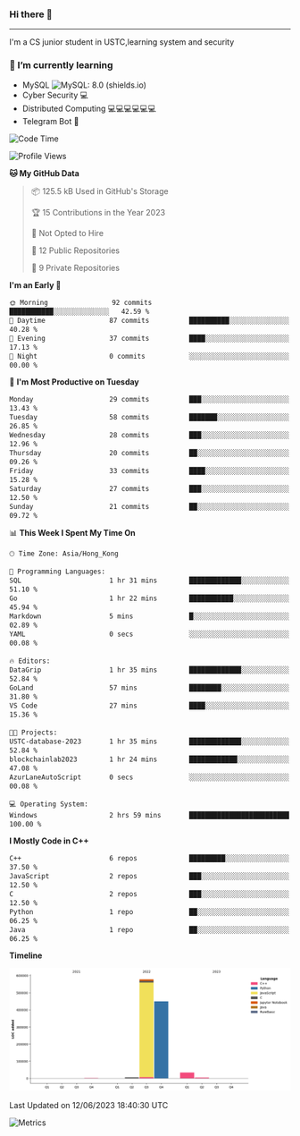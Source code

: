 ### Hi there 👋

<!--
**aozaki-touko/aozaki-touko** is a ✨ _special_ ✨ repository because its `README.md` (this file) appears on your GitHub profile.

Here are some ideas to get you started:

-  ...
- 🌱 I’m currently learning ...
- 👯 I’m looking to collaborate on ...
- 🤔 I’m looking for help with ...
- 💬 Ask me about ...
- 📫 How to reach me: ...
- 😄 Pronouns: ...
- ⚡ Fun fact: ...
-->

---

I'm a CS junior student in USTC,learning system and security



### 🌱 I’m currently learning

- MySQL ![MySQL: 8.0 (shields.io)](https://img.shields.io/badge/MySQL-8.0-blue)
- Cyber Security :computer:
- Distributed Computing :computer::computer::computer::computer::computer::computer:
- Telegram Bot :robot:



<!--START_SECTION:waka-->
![Code Time](http://img.shields.io/badge/Code%20Time-63%20hrs%2025%20mins-blue)

![Profile Views](http://img.shields.io/badge/Profile%20Views-0-blue)

**🐱 My GitHub Data** 

> 📦 125.5 kB Used in GitHub's Storage 
 > 
> 🏆 15 Contributions in the Year 2023
 > 
> 🚫 Not Opted to Hire
 > 
> 📜 12 Public Repositories 
 > 
> 🔑 9 Private Repositories 
 > 
**I'm an Early 🐤** 

```text
🌞 Morning                92 commits          ███████████░░░░░░░░░░░░░░   42.59 % 
🌆 Daytime                87 commits          ██████████░░░░░░░░░░░░░░░   40.28 % 
🌃 Evening                37 commits          ████░░░░░░░░░░░░░░░░░░░░░   17.13 % 
🌙 Night                  0 commits           ░░░░░░░░░░░░░░░░░░░░░░░░░   00.00 % 
```
📅 **I'm Most Productive on Tuesday** 

```text
Monday                   29 commits          ███░░░░░░░░░░░░░░░░░░░░░░   13.43 % 
Tuesday                  58 commits          ███████░░░░░░░░░░░░░░░░░░   26.85 % 
Wednesday                28 commits          ███░░░░░░░░░░░░░░░░░░░░░░   12.96 % 
Thursday                 20 commits          ██░░░░░░░░░░░░░░░░░░░░░░░   09.26 % 
Friday                   33 commits          ████░░░░░░░░░░░░░░░░░░░░░   15.28 % 
Saturday                 27 commits          ███░░░░░░░░░░░░░░░░░░░░░░   12.50 % 
Sunday                   21 commits          ██░░░░░░░░░░░░░░░░░░░░░░░   09.72 % 
```


📊 **This Week I Spent My Time On** 

```text
🕑︎ Time Zone: Asia/Hong_Kong

💬 Programming Languages: 
SQL                      1 hr 31 mins        █████████████░░░░░░░░░░░░   51.10 % 
Go                       1 hr 22 mins        ███████████░░░░░░░░░░░░░░   45.94 % 
Markdown                 5 mins              █░░░░░░░░░░░░░░░░░░░░░░░░   02.89 % 
YAML                     0 secs              ░░░░░░░░░░░░░░░░░░░░░░░░░   00.08 % 

🔥 Editors: 
DataGrip                 1 hr 35 mins        █████████████░░░░░░░░░░░░   52.84 % 
GoLand                   57 mins             ████████░░░░░░░░░░░░░░░░░   31.80 % 
VS Code                  27 mins             ████░░░░░░░░░░░░░░░░░░░░░   15.36 % 

🐱‍💻 Projects: 
USTC-database-2023       1 hr 35 mins        █████████████░░░░░░░░░░░░   52.84 % 
blockchainlab2023        1 hr 24 mins        ████████████░░░░░░░░░░░░░   47.08 % 
AzurLaneAutoScript       0 secs              ░░░░░░░░░░░░░░░░░░░░░░░░░   00.08 % 

💻 Operating System: 
Windows                  2 hrs 59 mins       █████████████████████████   100.00 % 
```

**I Mostly Code in C++** 

```text
C++                      6 repos             █████████░░░░░░░░░░░░░░░░   37.50 % 
JavaScript               2 repos             ███░░░░░░░░░░░░░░░░░░░░░░   12.50 % 
C                        2 repos             ███░░░░░░░░░░░░░░░░░░░░░░   12.50 % 
Python                   1 repo              ██░░░░░░░░░░░░░░░░░░░░░░░   06.25 % 
Java                     1 repo              ██░░░░░░░░░░░░░░░░░░░░░░░   06.25 % 
```



**Timeline**

![Lines of Code chart](https://raw.githubusercontent.com/aozaki-touko/aozaki-touko/main/assets/bar_graph.png)


 Last Updated on 12/06/2023 18:40:30 UTC
<!--END_SECTION:waka-->
![Metrics](https://metrics.lecoq.io/aozaki-touko?template=classic&base.header=0&habits=1&languages=1&fortune=1&base=header%2C%20activity%2C%20community%2C%20repositories%2C%20metadata&base.indepth=false&base.hireable=false&base.skip=false&languages=false&languages.limit=8&languages.threshold=0%25&languages.other=false&languages.colors=github&languages.sections=most-used&languages.indepth=false&languages.analysis.timeout=15&languages.analysis.timeout.repositories=7.5&languages.categories=markup%2C%20programming&languages.recent.categories=markup%2C%20programming&languages.recent.load=300&languages.recent.days=14&habits=false&habits.from=200&habits.days=14&habits.facts=true&habits.charts=false&habits.charts.type=classic&habits.trim=false&habits.languages.limit=8&habits.languages.threshold=0%25&fortune=false&config.timezone=Asia%2FHong_Kong)
